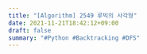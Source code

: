 ```yaml
---
title: "[Algorithm] 2549 루빅의 사각형"
date: 2021-11-21T18:42:12+09:00
draft: false
summary: "#Python #Backtracking #DFS"
---
```


